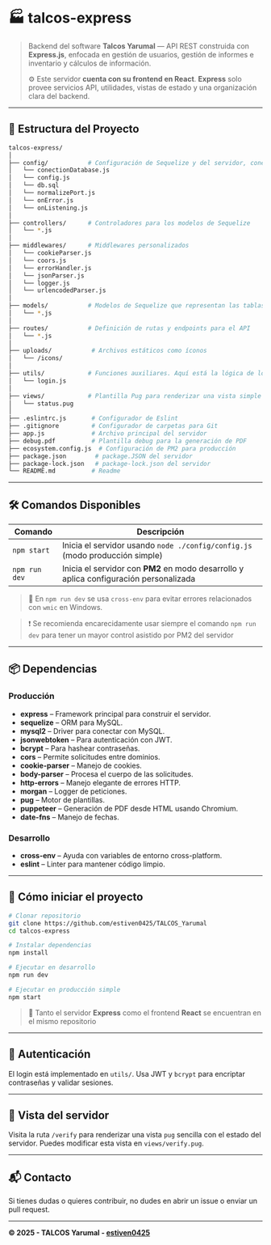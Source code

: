 # 🏭 talcos-express

> Backend del software **Talcos Yarumal** — API REST construida con **Express.js**, enfocada en gestión de usuarios, gestión de informes e inventario y cálculos de información.
>
> ⚙️ Este servidor **cuenta con su frontend en React**. **Express** solo provee servicios API, utilidades, vistas de estado y una organización clara del backend.

---

## 📁 Estructura del Proyecto

```bash
talcos-express/
│
├── config/           # Configuración de Sequelize y del servidor, conexión a la BD y arranque del servidor
│   └── conectionDatabase.js
│   └── config.js
│   └── db.sql
│   └── normalizePort.js
│   └── onError.js
│   └── onListening.js
│
├── controllers/      # Controladores para los modelos de Sequelize
│   └── *.js
│
├── middlewares/      # Middlewares personalizados
│   └── cookieParser.js
│   └── coors.js
│   └── errorHandler.js
│   └── jsonParser.js
│   └── logger.js
│   └── urlencodedParser.js
│
├── models/           # Modelos de Sequelize que representan las tablas de la base de datos
│   └── *.js
│
├── routes/           # Definición de rutas y endpoints para el API
│   └── *.js
│
├── uploads/           # Archivos estáticos como íconos
│   └── /icons/
│
├── utils/            # Funciones auxiliares. Aquí está la lógica de login y JWT.
│   └── login.js
│
├── views/            # Plantilla Pug para renderizar una vista simple del estado del servidor
│   └── status.pug
│
├── .eslintrc.js       # Configurador de Eslint
├── .gitignore         # Configurador de carpetas para Git
├── app.js             # Archivo principal del servidor
├── debug.pdf          # Plantilla debug para la generación de PDF
├── ecosystem.config.js  # Configuración de PM2 para producción
├── package.json        # package.JSON del servidor
├── package-lock.json   # package-lock.json del servidor
└── README.md          # Readme
```

---

## 🛠️ Comandos Disponibles

| Comando       | Descripción                                                                            |
|---------------|----------------------------------------------------------------------------------------|
| `npm start`   | Inicia el servidor usando `node ./config/config.js` (modo producción simple)           |
| `npm run dev` | Inicia el servidor con **PM2** en modo desarrollo y aplica configuración personalizada |

> 📌 En `npm run dev` se usa `cross-env` para evitar errores relacionados con `wmic` en Windows.

> ❗ Se recomienda encarecidamente usar siempre el comando `npm run dev` para tener un mayor control asistido por PM2 del servidor

---

## 📦 Dependencias

### Producción

- **express** – Framework principal para construir el servidor.
- **sequelize** – ORM para MySQL.
- **mysql2** – Driver para conectar con MySQL.
- **jsonwebtoken** – Para autenticación con JWT.
- **bcrypt** – Para hashear contraseñas.
- **cors** – Permite solicitudes entre dominios.
- **cookie-parser** – Manejo de cookies.
- **body-parser** – Procesa el cuerpo de las solicitudes.
- **http-errors** – Manejo elegante de errores HTTP.
- **morgan** – Logger de peticiones.
- **pug** – Motor de plantillas.
- **puppeteer** – Generación de PDF desde HTML usando Chromium.
- **date-fns** – Manejo de fechas.

### Desarrollo

- **cross-env** – Ayuda con variables de entorno cross-platform.
- **eslint** – Linter para mantener código limpio.

---

## 🚀 Cómo iniciar el proyecto

```bash
# Clonar repositorio
git clone https://github.com/estiven0425/TALCOS_Yarumal
cd talcos-express

# Instalar dependencias
npm install

# Ejecutar en desarrollo
npm run dev

# Ejecutar en producción simple
npm start
```

> 📌 Tanto el servidor **Express** como el frontend **React** se encuentran en el mismo repositorio

---

## 🔐 Autenticación

El login está implementado en `utils/`. Usa JWT y `bcrypt` para encriptar contraseñas y validar sesiones.

---

## 🧪 Vista del servidor

Visita la ruta `/verify` para renderizar una vista `pug` sencilla con el estado del servidor. Puedes modificar esta vista en `views/verify.pug`.

---

## 📬 Contacto

Si tienes dudas o quieres contribuir, no dudes en abrir un issue o enviar un pull request.

---

**© 2025 - TALCOS Yarumal - [estiven0425](https://github.com/estiven0425)**  
